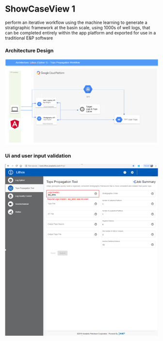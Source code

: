# ShowCaseView 1
perform an iterative workflow using the machine learning to generate a stratigraphic framework at the basin scale, using 1000s of well logs, that can be completed entirely within the app platform and exported for use in a traditional E&P software

### Architecture Design 
![Architecture Design](https://github.com/dongzexuan/ShowCaseView/blob/master/tpt.png)

### Ui and user input validation
![Architecture Design](https://github.com/dongzexuan/ShowCaseView/blob/master/ui_validation.png)
